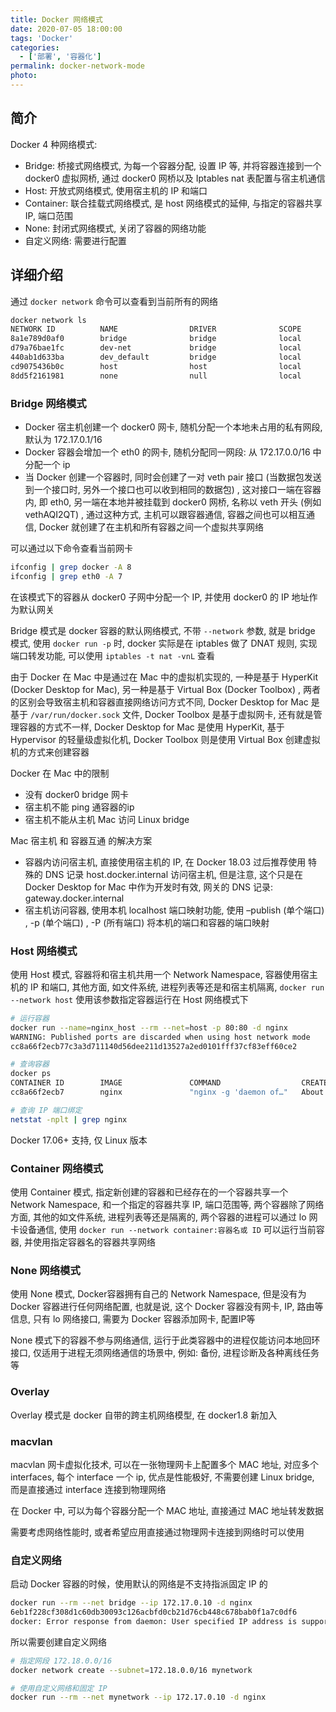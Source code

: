 ```yaml
---
title: Docker 网络模式
date: 2020-07-05 18:00:00
tags: 'Docker'
categories:
  - ['部署', '容器化']
permalink: docker-network-mode
photo:
---
```


## 简介

Docker 4 种网络模式:

- Bridge: 桥接式网络模式, 为每一个容器分配, 设置 IP 等, 并将容器连接到一个 docker0 虚拟网桥, 通过 docker0 网桥以及 Iptables nat 表配置与宿主机通信
- Host: 开放式网络模式, 使用宿主机的 IP 和端口
- Container: 联合挂载式网络模式, 是 host 网络模式的延伸, 与指定的容器共享 IP, 端口范围
- None: 封闭式网络模式, 关闭了容器的网络功能
- 自定义网络: 需要进行配置

<!-- more -->

## 详细介绍

通过 `docker network` 命令可以查看到当前所有的网络

```sh
docker network ls
NETWORK ID          NAME                DRIVER              SCOPE
8a1e789d0af0        bridge              bridge              local
d79a76bae1fc        dev-net             bridge              local
440ab1d633ba        dev_default         bridge              local
cd9075436b0c        host                host                local
8dd5f2161981        none                null                local
```

### Bridge 网络模式

- Docker 宿主机创建一个 docker0 网卡, 随机分配一个本地未占用的私有网段, 默认为 172.17.0.1/16
- Docker 容器会增加一个 eth0 的网卡, 随机分配同一网段: 从 172.17.0.0/16 中分配一个 ip
- 当 Docker 创建一个容器时, 同时会创建了一对 veth pair 接口 (当数据包发送到一个接口时, 另外一个接口也可以收到相同的数据包) , 这对接口一端在容器内, 即 eth0, 另一端在本地并被挂载到 docker0 网桥, 名称以 veth 开头 (例如 vethAQI2QT) , 通过这种方式, 主机可以跟容器通信, 容器之间也可以相互通信, Docker 就创建了在主机和所有容器之间一个虚拟共享网络

可以通过以下命令查看当前网卡

```sh
ifconfig | grep docker -A 8
ifconfig | grep eth0 -A 7
```

在该模式下的容器从 docker0 子网中分配一个 IP, 并使用 docker0 的 IP 地址作为默认网关

Bridge 模式是 docker 容器的默认网络模式, 不带 `--network` 参数, 就是 bridge 模式, 使用 `docker run -p` 时, docker 实际是在 iptables 做了 DNAT 规则, 实现端口转发功能, 可以使用 `iptables -t nat -vnL` 查看

由于 Docker 在 Mac 中是通过在 Mac 中的虚拟机实现的, 一种是基于 HyperKit (Docker Desktop for Mac), 另一种是基于 Virtual Box (Docker Toolbox) , 两者的区别会导致宿主机和容器直接网络访问方式不同, Docker Desktop for Mac 是基于 `/var/run/docker.sock` 文件, Docker Toolbox 是基于虚拟网卡, 还有就是管理容器的方式不一样, Docker Desktop for Mac 是使用 HyperKit,  基于 Hypervisor 的轻量级虚拟化机, Docker Toolbox 则是使用 Virtual Box 创建虚拟机的方式来创建容器

Docker 在 Mac 中的限制

- 没有 docker0 bridge 网卡
- 宿主机不能 ping 通容器的ip
- 宿主机不能从主机 Mac 访问 Linux bridge

Mac 宿主机 和 容器互通 的解决方案

- 容器内访问宿主机, 直接使用宿主机的 IP, 在 Docker 18.03 过后推荐使用 特殊的 DNS 记录 host.docker.internal 访问宿主机, 但是注意, 这个只是在 Docker Desktop for Mac 中作为开发时有效,  网关的 DNS 记录: gateway.docker.internal
- 宿主机访问容器, 使用本机 localhost 端口映射功能, 使用 –publish (单个端口) , -p (单个端口) , -P (所有端口)  将本机的端口和容器的端口映射

### Host 网络模式

使用 Host 模式, 容器将和宿主机共用一个 Network Namespace, 容器使用宿主机的 IP 和端口, 其他方面, 如文件系统, 进程列表等还是和宿主机隔离, `docker run --network host` 使用该参数指定容器运行在 Host 网络模式下

```sh
# 运行容器
docker run --name=nginx_host --rm --net=host -p 80:80 -d nginx
WARNING: Published ports are discarded when using host network mode
cc8a66f2ecb77c3a3d711140d56dee211d13527a2ed0101fff37cf83eff60ce2

# 查询容器
docker ps
CONTAINER ID        IMAGE               COMMAND                  CREATED              STATUS              PORTS                               NAMES
cc8a66f2ecb7        nginx               "nginx -g 'daemon of…"   About a minute ago   Up About a minute                                       nginx_host

# 查询 IP 端口绑定
netstat -nplt | grep nginx
```

Docker 17.06+ 支持, 仅 Linux 版本

### Container 网络模式

使用 Container 模式, 指定新创建的容器和已经存在的一个容器共享一个 Network Namespace, 和一个指定的容器共享 IP, 端口范围等, 两个容器除了网络方面, 其他的如文件系统, 进程列表等还是隔离的, 两个容器的进程可以通过 lo 网卡设备通信, 使用 `docker run --network container:容器名或 ID` 可以运行当前容器, 并使用指定容器名的容器共享网络

### None 网络模式

使用 None 模式, Docker容器拥有自己的 Network Namespace, 但是没有为 Docker 容器进行任何网络配置, 也就是说, 这个 Docker 容器没有网卡, IP, 路由等信息, 只有 lo 网络接口, 需要为 Docker 容器添加网卡, 配置IP等

None 模式下的容器不参与网络通信, 运行于此类容器中的进程仅能访问本地回环接口, 仅适用于进程无须网络通信的场景中, 例如: 备份, 进程诊断及各种离线任务等

### Overlay

Overlay 模式是 docker 自带的跨主机网络模型, 在 docker1.8 新加入

### macvlan

macvlan 网卡虚拟化技术, 可以在一张物理网卡上配置多个 MAC 地址, 对应多个 interfaces, 每个 interface 一个 ip, 优点是性能极好, 不需要创建 Linux bridge, 而是直接通过 interface 连接到物理网络

在 Docker 中, 可以为每个容器分配一个 MAC 地址, 直接通过 MAC 地址转发数据

需要考虑网络性能时, 或者希望应用直接通过物理网卡连接到网络时可以使用

### 自定义网络

启动 Docker 容器的时候，使用默认的网络是不支持指派固定 IP 的

```sh
docker run --rm --net bridge --ip 172.17.0.10 -d nginx
6eb1f228cf308d1c60db30093c126acbfd0cb21d76cb448c678bab0f1a7c0df6
docker: Error response from daemon: User specified IP address is supported on user defined networks only.
```

所以需要创建自定义网络

```sh
# 指定网段 172.18.0.0/16
docker network create --subnet=172.18.0.0/16 mynetwork

# 使用自定义网络和固定 IP
docker run --rm --net mynetwork --ip 172.17.0.10 -d nginx
```
